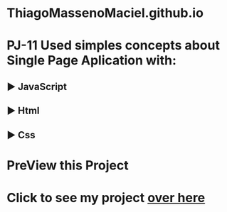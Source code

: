 # ThiagoMassenoMaciel.github.io
# PJ-11 Used simples concepts about Single Page Aplication with:
## ▶️ JavaScript
## ▶️ Html
## ▶️ Css

# PreView this Project 


# Click to see my project [over here](https://thiagomassenomaciel.github.io/)


